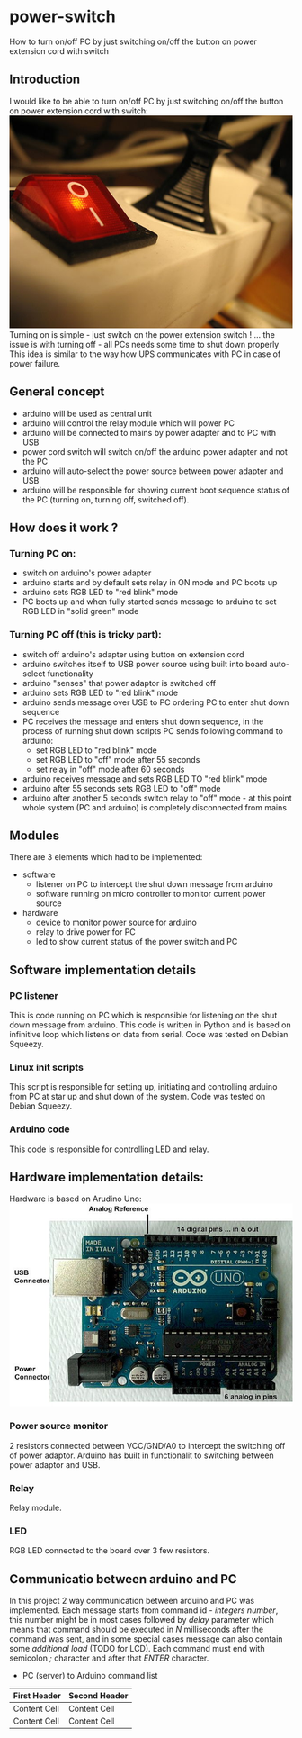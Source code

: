 # power-switch
How to turn on/off PC by just switching on/off the button on power extension cord with switch

## Introduction
I would like to be able to turn on/off PC by just switching on/off the button on power extension cord with switch:
![plug](doc/image/plug.jpg)
Turning on is simple - just switch on the power extension switch !
... the issue is with turning off - all PCs needs some time to shut down properly This idea is similar to the way how UPS communicates with PC in case of power failure.

## General concept
- arduino will be used as central unit
- arduino will control the relay module which will power PC
- arduino will be connected to mains by power adapter and to PC with USB
- power cord switch will switch on/off the arduino power adapter and not the PC
- arduino will auto-select the power source between power adapter and USB
- arduino will be responsible for showing current boot sequence status of the PC (turning on, turning off, switched off).

## How does it work ?
### Turning PC on:
- switch on arduino's power adapter
- arduino starts and by default sets relay in ON mode and PC boots up
- arduino sets RGB LED to "red blink" mode
- PC boots up and when fully started sends message to arduino to set RGB LED in "solid green" mode
### Turning PC off (this is tricky part):
- switch off arduino's adapter using button on extension cord
- arduino switches itself to USB power source using built into board auto-select functionality
- arduino "senses" that power adaptor is switched off
- arduino sets RGB LED to "red blink" mode
- arduino sends message over USB to PC ordering PC to enter shut down sequence
- PC receives the message and enters shut down sequence, in the process of running shut down scripts PC sends following command to arduino:
  - set RGB LED to "red blink" mode
  - set RGB LED to "off" mode after 55 seconds
  - set relay in "off" mode after 60 seconds
- arduino receives message and sets RGB LED TO "red blink" mode
- arduino after 55 seconds sets RGB LED to "off" mode
- arduino after another 5 seconds switch relay to "off" mode - at this point whole system (PC and arduino) is completely disconnected from mains

## Modules

There are 3 elements which had to be implemented:

- software
  - listener on PC to intercept the shut down message from arduino
  - software running on micro controller to monitor current power source
- hardware
  - device to monitor power source for arduino
  - relay to drive power for PC
  - led to show current status of the power switch and PC

## Software implementation details
### PC listener
This is code running on PC which is responsible for listening on the shut down message from arduino. This code is written in Python and is based on infinitive loop which listens on data from serial. Code was tested on Debian Squeezy.
### Linux init scripts
This script is responsible for setting up, initiating and controlling arduino from PC at star up and shut down of the system. Code was tested on Debian Squeezy.
### Arduino code
This code is responsible for controlling LED and relay.
## Hardware implementation details:
Hardware is based on Arudino Uno: 
![arduino](doc/image/arduino.jpg)
### Power source monitor
2 resistors connected between VCC/GND/A0 to intercept the switching off of power adaptor. Arduino has built in functionalit to switching between power adaptor and USB.
### Relay
Relay module.
### LED
RGB LED connected to the board over 3 few resistors.
## Communicatio between arduino and PC
In this project 2 way communication between arduino and PC was implemented. Each message starts from command id - *integers number*, this number might be in most cases followed by *delay* parameter which means that command should be executed in *N* milliseconds after the command was sent, and in some special cases message can also contain some *additional load* (TODO for LCD). Each command must end with semicolon *;* character and after that *ENTER* character.

- PC (server) to Arduino command list

First Header  | Second Header
------------- | -------------
Content Cell  | Content Cell
Content Cell  | Content Cell